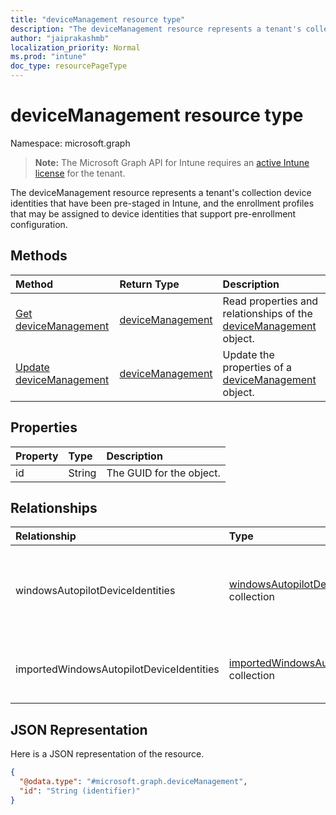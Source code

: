 ```yaml
---
title: "deviceManagement resource type"
description: "The deviceManagement resource represents a tenant's collection device identities that have been pre-staged in Intune, and the enrollment profiles that may be assigned to device identities that support pre-enrollment configuration."
author: "jaiprakashmb"
localization_priority: Normal
ms.prod: "intune"
doc_type: resourcePageType
---
```


# deviceManagement resource type

Namespace: microsoft.graph

> **Note:** The Microsoft Graph API for Intune requires an [active Intune license](https://go.microsoft.com/fwlink/?linkid=839381) for the tenant.

The deviceManagement resource represents a tenant's collection device identities that have been pre-staged in Intune, and the enrollment profiles that may be assigned to device identities that support pre-enrollment configuration.

## Methods
|Method|Return Type|Description|
|:---|:---|:---|
|[Get deviceManagement](../api/intune-enrollment-devicemanagement-get.md)|[deviceManagement](../resources/intune-enrollment-devicemanagement.md)|Read properties and relationships of the [deviceManagement](../resources/intune-enrollment-devicemanagement.md) object.|
|[Update deviceManagement](../api/intune-enrollment-devicemanagement-update.md)|[deviceManagement](../resources/intune-enrollment-devicemanagement.md)|Update the properties of a [deviceManagement](../resources/intune-enrollment-devicemanagement.md) object.|

## Properties
|Property|Type|Description|
|:---|:---|:---|
|id|String|The GUID for the object.|

## Relationships
|Relationship|Type|Description|
|:---|:---|:---|
|windowsAutopilotDeviceIdentities|[windowsAutopilotDeviceIdentity](../resources/intune-enrollment-windowsautopilotdeviceidentity.md) collection|The Windows autopilot device identities contained collection.|
|importedWindowsAutopilotDeviceIdentities|[importedWindowsAutopilotDeviceIdentity](../resources/intune-enrollment-importedwindowsautopilotdeviceidentity.md) collection|Collection of imported Windows autopilot devices.|

## JSON Representation
Here is a JSON representation of the resource.
<!-- {
  "blockType": "resource",
  "keyProperty": "id",
  "@odata.type": "microsoft.graph.deviceManagement"
}
-->
``` json
{
  "@odata.type": "#microsoft.graph.deviceManagement",
  "id": "String (identifier)"
}
```
